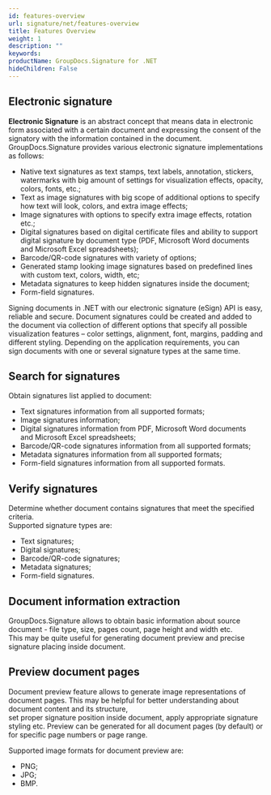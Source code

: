 ```yaml
---
id: features-overview
url: signature/net/features-overview
title: Features Overview
weight: 1
description: ""
keywords: 
productName: GroupDocs.Signature for .NET
hideChildren: False
---
```

## Electronic signature

**Electronic Signature** is an abstract concept that means data in electronic form associated with a certain document and expressing the consent of the signatory with the information contained in the document.   
GroupDocs.Signature provides various electronic signature implementations as follows:

*   Native text signatures as text stamps, text labels, annotation, stickers, watermarks with big amount of settings for visualization effects, opacity, colors, fonts, etc.;
*   Text as image signatures with big scope of additional options to specify how text will look, colors, and extra image effects;
*   Image signatures with options to specify extra image effects, rotation etc.;
*   Digital signatures based on digital certificate files and ability to support digital signature by document type (PDF, Microsoft Word documents and Microsoft Excel spreadsheets);
*   Barcode/QR-code signatures with variety of options;
*   Generated stamp looking image signatures based on predefined lines with custom text, colors, width, etc;
*   Metadata signatures to keep hidden signatures inside the document;
*   Form-field signatures.

Signing documents in .NET with our electronic signature (eSign) API is easy, reliable and secure. Document signatures could be created and added to the document via collection of different options that specify all possible visualization features – color settings, alignment, font, margins, padding and different styling. Depending on the application requirements, you can sign documents with one or several signature types at the same time.

## Search for signatures

Obtain signatures list applied to document:

*   Text signatures information from all supported formats;
*   Image signatures information;
*   Digital signatures information from PDF, Microsoft Word documents and Microsoft Excel spreadsheets;
*   Barcode/QR-code signatures information from all supported formats;
*   Metadata signatures information from all supported formats;
*   Form-field signatures information from all supported formats.

## Verify signatures

Determine whether document contains signatures that meet the specified criteria.   
Supported signature types are:

*   Text signatures;
*   Digital signatures;
*   Barcode/QR-code signatures;
*   Metadata signatures;
*   Form-field signatures.

## Document information extraction

GroupDocs.Signature allows to obtain basic information about source document - file type, size, pages count, page height and width etc.  
This may be quite useful for generating document preview and precise signature placing inside document.

## Preview document pages

Document preview feature allows to generate image representations of document pages. This may be helpful for better understanding about document content and its structure,  
set proper signature position inside document, apply appropriate signature styling etc. Preview can be generated for all document pages (by default) or for specific page numbers or page range.

Supported image formats for document preview are:

*   PNG;
*   JPG;
*   BMP.
